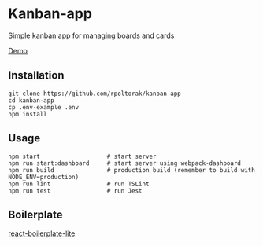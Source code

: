 # Kanban-app

Simple kanban app for managing boards and cards

[Demo](https://kanban-app.herokuapp.com)

## Installation

```
git clone https://github.com/rpoltorak/kanban-app
cd kanban-app
cp .env-example .env
npm install
```

## Usage

```
npm start                   # start server
npm run start:dashboard     # start server using webpack-dashboard
npm run build               # production build (remember to build with NODE_ENV=production)
npm run lint                # run TSLint
npm run test                # run Jest
```

## Boilerplate

[react-boilerplate-lite](https://github.com/MichalZalecki/react-boilerplate-lite/tree/typescript)
